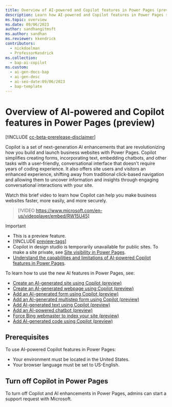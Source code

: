 ```yaml
---
title: Overview of AI-powered and Copilot features in Power Pages (preview)
description: Learn how AI-powered and Copilot features in Power Pages simplify website creation and provide an enhanced user experience.
ms.topic: overview
ms.date: 09/06/2023
author: sandhangitmsft
ms.author: sandhan
ms.reviewer: kkendrick
contributors:
  - nickdoelman
  - ProfessorKendrick
ms.collection: 
  - bap-ai-copilot
ms.custom:
  - ai-gen-docs-bap
  - ai-gen-desc
  - ai-seo-date:09/06/2023
  - bap-template
---
```


# Overview of AI-powered and Copilot features in Power Pages (preview)

[!INCLUDE [cc-beta-prerelease-disclaimer](../includes/cc-beta-prerelease-disclaimer.md)]

Copilot is a set of next-generation AI enhancements that are revolutionizing how you build and launch business websites with Power Pages. Copilot simplifies creating forms, incorporating text, embedding chatbots, and other tasks with a user-friendly, conversational interface that doesn't require years of coding experience. It also offers site users and visitors an enhanced experience, shifting away from traditional click-based navigation and allowing them to uncover information and insights through engaging conversational interactions with your site.

Watch this brief video to learn how Copilot can help you make business websites faster, more easily, and more securely.

>[!VIDEO https://www.microsoft.com/en-us/videoplayer/embed/RW15U45]

> [!IMPORTANT]
>
> - This is a preview feature.
> - [!INCLUDE [preview-tags](../includes/cc-preview-features-definition.md)]
> - Copilot in design studio is temporarily unavailable for public sites.  To make a site private, see [Site visibility in Power Pages](../security/site-visibility.md).
> - [Understand the capabilities and limitations of AI-powered Copilot features in Power Pages](../transparency-note.md).

To learn how to use the new AI features in Power Pages, see:

- [Create an AI-generated site using Copilot (preview)](../getting-started/create-site-copilot.md)
- [Create an AI-generated webpage using Copilot (preview)](../getting-started/create-page-copilot.md)
- [Add an AI-generated form using Copilot (preview)](../getting-started/add-form-copilot.md)
- [Add an AI-generated multistep form using Copilot (preview)](../getting-started/multistep-forms-copilot.md)
- [Add AI-generated text using Copilot (preview)](../getting-started/add-text-copilot.md)
- [Add an AI-powered chatbot (preview)](../getting-started/enable-chatbot.md)
- [Force Bing webmaster to index your site (preview)](../getting-started/force-bing-index.md)
- [Add AI-generated code using Copilot (preview)](add-code-copilot.md)

## Prerequisites

To use AI-powered Copilot features in Power Pages:

- Your environment must be located in the United States.
- Your browser language must be set to US-English.

## Turn off Copilot in Power Pages

To turn off Copilot and AI enhancements in Power Pages, admins can start a support request with Microsoft.


